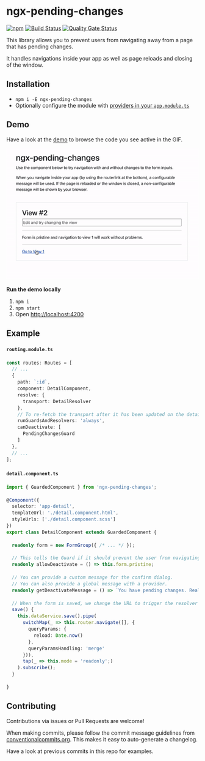 # ngx-pending-changes

[![npm](https://img.shields.io/npm/v/ngx-pending-changes)](https://www.npmjs.com/package/ngx-pending-changes)
[![Build Status](https://github.com/exportarts/ngx-pending-changes/workflows/ci/badge.svg)](https://github.com/exportarts/ngx-pending-changes/actions)
[![Quality Gate Status](https://sonarcloud.io/api/project_badges/measure?project=exportarts_ngx-pending-changes&metric=alert_status)](https://sonarcloud.io/dashboard?id=exportarts_ngx-pending-changes)

This library allows you to prevent users from navigating away from a page that has pending changes.

It handles navigations inside your app as well as page reloads and closing of the window.

## Installation

- `npm i -E ngx-pending-changes`
- Optionally configure the module with [providers in your `app.module.ts`](./projects/ngx-pending-changes/src/lib/tokens.ts)

## Demo

Have a look at the [demo](./projects/demo) to browse the code you see active in the GIF.

![demo gif](./docs/images/demo.gif)

**Run the demo locally**

1. `npm i`
2. `npm start`
3. Open [http://localhost:4200](http://localhost:4200)

## Example

#### **`routing.module.ts`**
```ts
const routes: Routes = [
  // ...
  {
    path: `:id`,
    component: DetailComponent,
    resolve: {
      transport: DetailResolver
    },
    // To re-fetch the transport after it has been updated on the detail view
    runGuardsAndResolvers: 'always',
    canDeactivate: [
      PendingChangesGuard
    ]
  },
  // ...
];
```

#### **`detail.component.ts`**
```ts
import { GuardedComponent } from 'ngx-pending-changes';

@Component({
  selector: 'app-detail',
  templateUrl: './detail.component.html',
  styleUrls: ['./detail.component.scss']
})
export class DetailComponent extends GuardedComponent {

  readonly form = new FormGroup({ /* ... */ });

  // This tells the Guard if it should prevent the user from navigating away
  readonly allowDeactivate = () => this.form.pristine;

  // You can provide a custom message for the confirm dialog.
  // You can also provide a global message with a provider.
  readonly getDeactivateMessage = () => `You have pending changes. Really leave the page?`;

  // When the form is saved, we change the URL to trigger the resolver
  save() {
    this.dataService.save().pipe(
      switchMap(_ => this.router.navigate([], {
        queryParams: {
          reload: Date.now()
        },
        queryParamsHandling: 'merge'
      })),
      tap(_ => this.mode = 'readonly';)
    ).subscribe();
  }

}
```

## Contributing

Contributions via issues or Pull Requests are welcome!

When making commits, please follow the commit message guidelines from
[conventionalcommits.org](https://www.conventionalcommits.org).
This makes it easy to auto-generate a changelog.

Have a look at previous commits in this repo for examples.
